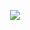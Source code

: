<p align="center">
  <img src="https://github-readme-stats.vercel.app/api?username=remfly&title_color=C9D1D9&text_color=C9D1D9&icon_color=EF1337&bg_color=0D1117&border_color=C9D1D9&show_icons=true&include_all_commits=true&locale=en"/>
</p>
